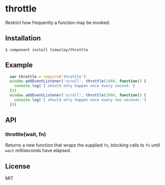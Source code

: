 # throttle

  Restrict how frequently a function may be invoked.

## Installation

    $ component install timoxley/throttle

## Example

```js
  var throttle = require('throttle')
  window.addEventListener('scroll', throttle(1000, function() {
    console.log('I should only happen once every second.')
  }))
  window.addEventListener('scroll', throttle(2000, function() {
    console.log('I should only happen once every two seconds.')
  }))
```

## API

### throttle(wait, fn)
Returns a new function that wraps the supplied `fn`, blocking calls to `fn` until `wait` milliseconds have elapsed.

## License

  MIT

